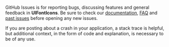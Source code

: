 GitHub Issues is for reporting bugs, discussing features and general feedback in **UIFontIcons**. Be sure to check our [documentation](http://cocoadocs.org/docsets/UIFontIcons), [FAQ](https://github.com/brian/UIFontIcons/wiki/FAQ) and [past issues](https://github.com/brian/UIFontIcons/issues?state=closed) before opening any new issues.

If you are posting about a crash in your application, a stack trace is helpful, but additional context, in the form of code and explanation, is necessary to be of any use.
